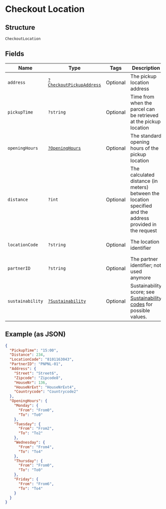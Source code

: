 
# Checkout Location

## Structure

`CheckoutLocation`

## Fields

| Name | Type | Tags | Description | Getter | Setter |
|  --- | --- | --- | --- | --- | --- |
| `address` | [`?CheckoutPickupAddress`](../../doc/models/checkout-pickup-address.md) | Optional | The pickup location address | getAddress(): ?CheckoutPickupAddress | setAddress(?CheckoutPickupAddress address): void |
| `pickupTime` | `?string` | Optional | Time from when the parcel can be retrieved at the pickup location | getPickupTime(): ?string | setPickupTime(?string pickupTime): void |
| `openingHours` | [`?OpeningHours`](../../doc/models/opening-hours.md) | Optional | The standard opening hours of the pickup location | getOpeningHours(): ?OpeningHours | setOpeningHours(?OpeningHours openingHours): void |
| `distance` | `?int` | Optional | The calculated distance (in meters) between the location specified and the address provided in the request | getDistance(): ?int | setDistance(?int distance): void |
| `locationCode` | `?string` | Optional | The location identifier | getLocationCode(): ?string | setLocationCode(?string locationCode): void |
| `partnerID` | `?string` | Optional | The partner identifier; not used anymore | getPartnerID(): ?string | setPartnerID(?string partnerID): void |
| `sustainability` | [`?Sustainability`](../../doc/models/sustainability.md) | Optional | Sustainability score; see [Sustainability codes](https://developer.postnl.nl/docs/#/http/reference-data/reference-codes/sustainability-codes) for possible values. | getSustainability(): ?Sustainability | setSustainability(?Sustainability sustainability): void |

## Example (as JSON)

```json
{
  "PickupTime": "15:00",
  "Distance": 234,
  "LocationCode": "8101163043",
  "PartnerID": "PNPNL-01",
  "Address": {
    "Street": "Street6",
    "Zipcode": "Zipcode8",
    "HouseNr": 136,
    "HouseNrExt": "HouseNrExt4",
    "Countrycode": "Countrycode2"
  },
  "OpeningHours": {
    "Monday": {
      "From": "From0",
      "To": "To0"
    },
    "Tuesday": {
      "From": "From2",
      "To": "To2"
    },
    "Wednesday": {
      "From": "From4",
      "To": "To4"
    },
    "Thursday": {
      "From": "From0",
      "To": "To0"
    },
    "Friday": {
      "From": "From6",
      "To": "To4"
    }
  }
}
```

